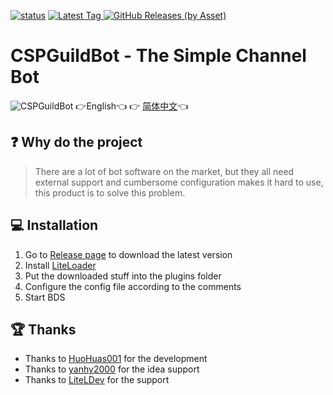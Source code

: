 [![status](https://img.shields.io/github/workflow/status/CSPDevTeam/CSPGuildBot/Package%20Nodejs%20Plugin?style=for-the-badge)](https://github.com/CSPDevTeam/CSPGuildBot/actions)
[
![Latest Tag](https://img.shields.io/github/v/tag/CSPDevTeam/CSPGuildBot?label=LATEST%20TAG&style=for-the-badge)
![GitHub Releases (by Asset)](https://img.shields.io/github/downloads/CSPDevTeam/CSPGuildBot/latest/total?style=for-the-badge)
](https://github.com/CSPDevTeam/CSPGuildBot/releases/latest)

# CSPGuildBot - The Simple Channel Bot
![CSPGuildBot](https://socialify.git.ci/CSPDevTeam/CSPGuildBot/image?description=1&forks=1&issues=1&logo=https%3A%2F%2Fgithub.com%2FCSPDevTeam%2FCSPGuildBot%2Fraw%2Fmaster%2Fres%2FMain.png&owner=1&pulls=1&stargazers=1&theme=Light)
👉English👈 👉 [简体中文](README-zh.md)👈

## ❓ Why do the project
> There are a lot of bot software on the market, but they all need external support and cumbersome configuration makes it hard to use, this product is to solve this problem.

## 💻 Installation
1. Go to [Release page](https://github.com/CSPDevTeam/CSPGuildBot/releases) to download the latest version
2. Install [LiteLoader](https://github.com/CSPDevTeam/CSPGuildBotBDS/)
3. Put the downloaded stuff into the plugins folder
4. Configure the config file according to the comments
5. Start BDS

## 🏆 Thanks
- Thanks to [HuoHuas001](https://github.com/HuoHuas001) for the development
- Thanks to [yanhy2000](https://github.com/yanhy2000) for the idea support
- Thanks to [LiteLDev](https://github.com/LiteLDev) for the support